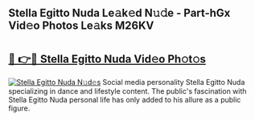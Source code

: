 ## Stella Egitto Nuda Le𝚊k𝚎d N𝚞𝚍e - Part-hGx Vid𝚎o Photos Le𝚊ks M26KV

# <h2><a href="http://fbeika.evod.top/?m=Stella+Egitto+Nuda">🔗 👉🔴 Stella Egitto Nuda Vid𝚎o Ph𝚘t𝚘s</a></h2>

[![Stella Egitto Nuda N𝚞d𝚎s](https://i.imgur.com/8V9OHl7.gif)](http://fbeika.evod.top/?m=Stella+Egitto+Nuda)
Social media personality Stella Egitto Nuda specializing in dance and lifestyle content. The public's fascination with Stella Egitto Nuda personal life has only added to his allure as a public figure. 
